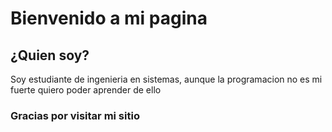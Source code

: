 # Bienvenido a mi pagina

## ¿Quien soy?
Soy estudiante de ingenieria en sistemas, aunque la programacion no es mi fuerte quiero poder aprender de ello

### Gracias por visitar mi sitio
